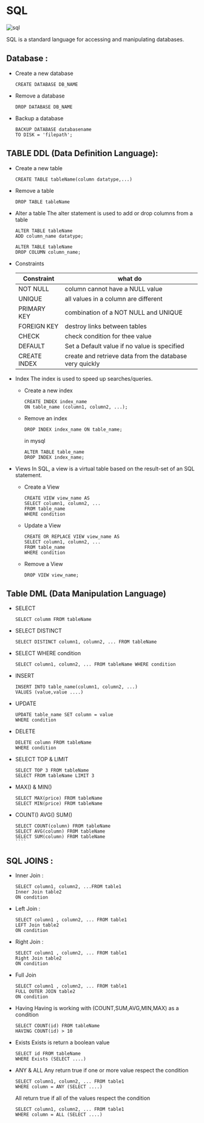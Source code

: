 # SQL
![sql](https://res.cloudinary.com/practicaldev/image/fetch/s--MlzXm8j1--/c_imagga_scale,f_auto,fl_progressive,h_420,q_auto,w_1000/https://dev-to-uploads.s3.amazonaws.com/uploads/articles/15utqnbl0s7x63q54crj.jpg)

SQL is a standard language for accessing and manipulating databases.

## Database :
- Create a new database
    ````
    CREATE DATABASE DB_NAME
    ````
- Remove a database
    ````
    DROP DATABASE DB_NAME
    ````
- Backup a database
    ````
    BACKUP DATABASE databasename
    TO DISK = 'filepath';
    ````
## TABLE DDL (Data Definition Language):
- Create a new table
    ````
    CREATE TABLE tableName(column datatype,...)
    ````
- Remove a table
    ````
    DROP TABLE tableName
    ````
- Alter a table
    The alter statement is used to add or drop columns from a table
    ````
    ALTER TABLE tableName
    ADD column_name datatype;
    ````
    ````
    ALTER TABLE tableName
    DROP COLUMN column_name;
    ````
- Constraints

    | Constraint  | what do     |
    | ----------- | ----------- |
    | NOT NULL    | column cannot have a NULL value |
    | UNIQUE      | all values in a column are different |
    | PRIMARY KEY | combination of a NOT NULL and UNIQUE |
    | FOREIGN KEY | destroy links between tables |
    | CHECK       | check condition for thee value |
    | DEFAULT     | Set a Default value if no value is specified |
    | CREATE INDEX | create and retrieve data from the database very quickly |

- Index
    The index is used to speed up searches/queries.
    - Create a new index
        ````
        CREATE INDEX index_name
        ON table_name (column1, column2, ...);
        ````
    - Remove an index
        ````
        DROP INDEX index_name ON table_name;
        ````
        in mysql
        ````
        ALTER TABLE table_name
        DROP INDEX index_name;
        ````
- Views
    In SQL, a view is a virtual table based on the result-set of an SQL statement.
    - Create a View
        ````
        CREATE VIEW view_name AS
        SELECT column1, column2, ...
        FROM table_name
        WHERE condition
        ````
    - Update a View
        ````
        CREATE OR REPLACE VIEW view_name AS
        SELECT column1, column2, ...
        FROM table_name
        WHERE condition
        ````
    - Remove a View
        ````
        DROP VIEW view_name;
        ````

## Table DML (Data Manipulation Language)

- SELECT
    ````
    SELECT columm FROM tableName
    ````
- SELECT DISTINCT
    ````
    SELECT DISTINCT column1, column2, ... FROM tableName
    ````
- SELECT WHERE condition
    ````
    SELECT column1, column2, ... FROM tableName WHERE condition
    ````
- INSERT
    ````
    INSERT INTO table_name(column1, column2, ...)
    VALUES (value,value ....)
    ````
- UPDATE
    ````
    UPDATE table_name SET column = value
    WHERE condition
    ````
- DELETE
    ````
    DELETE column FROM tableName
    WHERE condition
    ````
- SELECT TOP & LIMIT 
    ````
    SELECT TOP 3 FROM tableName
    SELECT FROM tableName LIMIT 3
    ````
- MAX() & MIN()
    ````
    SELECT MAX(price) FROM tableName
    SELECT MIN(price) FROM tableName
    ````
- COUNT() AVG() SUM()
    `````
    SELECT COUNT(column) FROM tableName
    SELECT AVG(column) FROM tableName
    SELECT SUM(column) FROM tableName
    ````
## SQL JOINS :
- Inner Join :
    ````
    SELECT column1, column2, ...FROM table1
    Inner Join table2
    ON condition
    ````
- Left Join :
    ````
    SELECT column1 , column2, ... FROM table1
    LEFT Join table2
    ON condition
    ````
- Right Join :
    ````
    SELECT column1 , column2, ... FROM table1
    Right Join table2
    ON condition
    ````
- Full Join
    ````
    SELECT column1 , column2, ... FROM table1
    FULL OUTER JOIN table2
    ON condition
    ````
- Having
    Having is working with (COUNT,SUM,AVG,MIN,MAX) as a condition
    ````
    SELECT COUNT(id) FROM tableName
    HAVING COUNT(id) > 10
    ````
- Exists
    Exists is return a boolean value
    ````
    SELECT id FROM tableName
    WHERE Exists (SELECT ....)
    ````
- ANY & ALL 
    Any return true if one or more value respect the condition
    ````
    SELECT column1, column2, ... FROM table1
    WHERE column = ANY (SELECT ....)
    ````
    All return true if all of the values respect the condition
    ````
    SELECT column1, column2, ... FROM table1
    WHERE column = ALL (SELECT ....)
    ````

    


